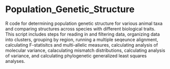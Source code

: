 # Population_Genetic_Structure
R code for determining population genetic structure for various animal taxa and comparing structures across species with different biological traits. This script includes steps for reading in and filtering data, organizing data into clusters, grouping by region, running a multiple seqeunce alignment, calculating F-statisitcs and multi-allelic measures, calculating analysis of molecular variance, calaculating mismatch distributions, calculating analysis of variance, and calculating phylogenetic generalized least squares analyses. 
